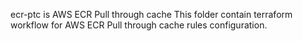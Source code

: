 ecr-ptc is AWS ECR Pull through cache
This folder contain terraform workflow for AWS ECR Pull through cache rules configuration.
